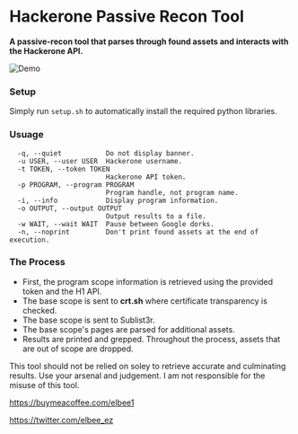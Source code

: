 # Hackerone Passive Recon Tool
**A passive-recon tool that parses through found assets and interacts with the Hackerone API.**

![Demo](https://s10.gifyu.com/images/ezgif.com-gif-maker478b5d3b2a6a6a97.gif)

### Setup
Simply run `setup.sh` to automatically install the required python libraries.

### Usuage
```
  -q, --quiet           Do not display banner.
  -u USER, --user USER  Hackerone username.
  -t TOKEN, --token TOKEN
                        Hackerone API token.
  -p PROGRAM, --program PROGRAM
                        Program handle, not program name.
  -i, --info            Display program information.
  -o OUTPUT, --output OUTPUT
                        Output results to a file.
  -w WAIT, --wait WAIT  Pause between Google dorks.
  -n, --noprint         Don't print found assets at the end of execution.
 ```


### The Process
- First, the program scope information is retrieved using the provided token and the H1 API.
- The base scope is sent to **crt.sh** where certificate transparency is checked.
- The base scope is sent to Sublist3r.
- The base scope's pages are parsed for additional assets.
- Results are printed and grepped.
Throughout the process, assets that are out of scope are dropped.

This tool should not be relied on soley to retrieve accurate and culminating results. Use your arsenal and judgement. I am not responsible for the misuse of this tool.

https://buymeacoffee.com/elbee1

https://twitter.com/elbee_ez
